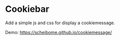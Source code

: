 # Cookiebar

Add a simple js and css for display a cookiemessage.

Demo: https://scheibome.github.io/cookiemessage/
